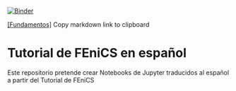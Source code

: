 [![Binder](https://mybinder.org/badge_logo.svg)](https://mybinder.org/v2/gh/felixenzogarofalo/Tutorial-de-FEniCS-en-espa-ol/master)

[[Fundamentos]](https://mybinder.org/v2/gh/felixenzogarofalo/Tutorial-de-FEniCS-en-espa-ol/master?urlpath=https%3A%2F%2Fgithub.com%2Ffelixenzogarofalo%2FTutorial-de-FEniCS-en-espa-ol%2Fblob%2Fmaster%2F00%2520Fundamentos.ipynb)
Copy markdown link to clipboard

# Tutorial de FEniCS en español
Este repositorio pretende crear Notebooks de Jupyter traducidos al español a partir del Tutorial de FEniCS
